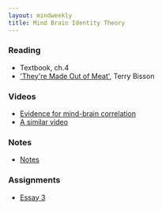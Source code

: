 ```yaml
---
layout: mindweekly
title: Mind Brain Identity Theory
---
```


### Reading
+ Textbook, ch.4
+ ['They're Made Out of Meat',](http://www.terrybisson.com/page6/page6.html) Terry Bisson

### Videos
+ [Evidence for mind-brain correlation](https://www.youtube.com/watch?v=9oka8hqsOzg)
+ [A similar video](https://www.youtube.com/watch?v=zQUYcSXkIq4)

### Notes
+ [Notes ](notes)

### Assignments
+ [Essay 3](essay)







